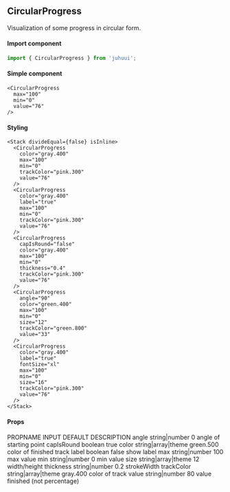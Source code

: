 ## CircularProgress

Visualization of some progress in circular form.

#### Import component

```js
import { CircularProgress } from 'juhuui';
```

#### Simple component

```js-live
<CircularProgress
  max="100"
  min="0"
  value="76"
/>
```

#### Styling

```js-live
<Stack divideEqual={false} isInline>
  <CircularProgress
    color="gray.400"
    max="100"
    min="0"
    trackColor="pink.300"
    value="76"
  />
  <CircularProgress
    color="gray.400"
    label="true"
    max="100"
    min="0"
    trackColor="pink.300"
    value="76"
  />
  <CircularProgress
    capIsRound="false"
    color="gray.400"
    max="100"
    min="0"
    thickness="0.4"
    trackColor="pink.300"
    value="76"
  />
  <CircularProgress
    angle="90"
    color="green.400"
    max="100"
    min="0"
    size="12"
    trackColor="green.800"
    value="33"
  />
  <CircularProgress
    color="gray.400"
    label="true"
    fontSize="xl"
    max="100"
    min="0"
    size="16"
    trackColor="pink.300"
    value="76"
  />
</Stack>
```

#### Props

<TableBox>
  <tr>
    <th>PROPNAME</th>
    <th>INPUT</th>
    <th>DEFAULT</th>
    <th>DESCRIPTION</th>
  </tr>
  <tr>
    <th>angle</th>
    <th>string|number</th>
    <th>0</th>
    <th>angle of starting point</th>
  </tr>
  <tr>
    <th>capIsRound</th>
    <th>boolean</th>
    <th>true</th>
    <th></th>
  </tr>
  <tr>
    <th>color</th>
    <th>string|array|theme</th>
    <th>green.500</th>
    <th>color of finished track</th>
  </tr>
  <tr>
    <th>label</th>
    <th>boolean</th>
    <th>false</th>
    <th>show label</th>
  </tr>
  <tr>
    <th>max</th>
    <th>string|number</th>
    <th>100</th>
    <th>max value</th>
  </tr>
  <tr>
    <th>min</th>
    <th>string|number</th>
    <th>0</th>
    <th>min value</th>
  </tr>
  <tr>
    <th>size</th>
    <th>string|array|theme</th>
    <th>12</th>
    <th>width/height</th>
  </tr>
  <tr>
    <th>thickness</th>
    <th>string|number</th>
    <th>0.2</th>
    <th>strokeWidth</th>
  </tr>
  <tr>
    <th>trackColor</th>
    <th>string|array|theme</th>
    <th>gray.400</th>
    <th>color of track</th>
  </tr>
  <tr>
    <th>value</th>
    <th>string|number</th>
    <th>80</th>
    <th>value finished (not percentage)</th>
  </tr>
</TableBox>
